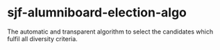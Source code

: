 # sjf-alumniboard-election-algo
The automatic and transparent algorithm to select the candidates which fulfil all diversity criteria.
